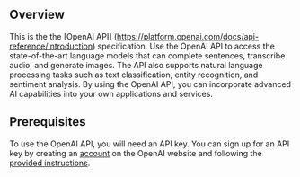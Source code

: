 ## Overview

This is the the [OpenAI API] (https://platform.openai.com/docs/api-reference/introduction) specification. Use the OpenAI API to access the state-of-the-art language models that can complete sentences, transcribe audio, and generate images. The API also supports natural language processing tasks such as text classification, entity recognition, and sentiment analysis. By using the OpenAI API, you can incorporate advanced AI capabilities into your own applications and services.
## Prerequisites

To use the OpenAI API, you will need an API key. You can sign up for an API key by creating an [account](https://beta.openai.com/signup/) on the OpenAI website and following the [provided instructions](https://platform.openai.com/docs/api-reference/authentication).
